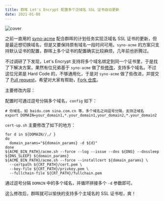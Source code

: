 ```yaml
---
title: 群晖 Let's Encrypt 配置多个泛域名 SSL 证书自动更新
date: 2021-01-08
---
```


![cover](/images/posts/synology-letsencrypt-multiple-domain-cert-configuration-cover.jpg)

之前一直用的 [syno-acme](https://github.com/andyzhshg/syno-acme) 配合群晖的计划任务实现泛域名 SSL 证书的更新，但是最近想切换域名，但是又要保持原有域名一段时间可用。`syno-acme` 的方案只支持默认证书的配置，群晖上多个证书的配置确实比较麻烦，几年前也折腾过。

不过调研了下发现，Let's Encrypt 支持将多个域名绑定到同一个证书里，于是找了下解决方案，果然有位兄弟基于 `syno-acme` 做了些[修改](https://10001blog.xslinc.com/?p=89)，支持多个域名。不过这位兄弟是 Hard Code 的，不够通用化，于是对 `syno-acme` 做了些改进，并提交了 [Pull request](https://github.com/andyzhshg/syno-acme/pull/58)，希望对大家有帮助，[Fork 仓库](https://github.com/HADB/syno-acme)。

主要修改内容：

配置时可通过逗号分隔多个域名，`config` 如下：

```shell
# 你域名，如 baidu.com sina.com.cn 等，多个域名之间逗号分隔，支持泛域名
export DOMAIN=your_domain1,*.your_domain1,your_domain2,*.your_domain2
```

`cert-up.sh` 主要修改了如下的地方：

```shell
for d in ${DOMAIN//,/ }
do
  domain_params="${domain_params} -d ${d}"
done
${ACME_BIN_PATH}/acme.sh --force --log --issue --dns ${DNS} --dnssleep ${DNS_SLEEP} ${domain_params}
${ACME_BIN_PATH}/acme.sh --force --installcert ${domain_params} \
  --certpath ${CRT_PATH}/cert.pem \
  --key-file ${CRT_PATH}/privkey.pem \
  --fullchain-file ${CRT_PATH}/fullchain.pem
```

通过逗号分隔 `DOMAIN` 中的多个域名，并循环拼接多个 `-d` 参数即可。

这么修改后，群晖就可以愉快的支持多个主域名的 SSL 证书啦，爽！
